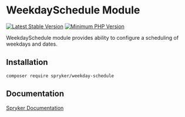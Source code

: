 # WeekdaySchedule Module
[![Latest Stable Version](https://poser.pugx.org/spryker/weekday-schedule/v/stable.svg)](https://packagist.org/packages/spryker/weekday-schedule)
[![Minimum PHP Version](https://img.shields.io/badge/php-%3E%3D%208.3-8892BF.svg)](https://php.net/)

WeekdaySchedule module provides ability to configure a scheduling of weekdays and dates.

## Installation

```
composer require spryker/weekday-schedule
```

## Documentation

[Spryker Documentation](https://docs.spryker.com)
